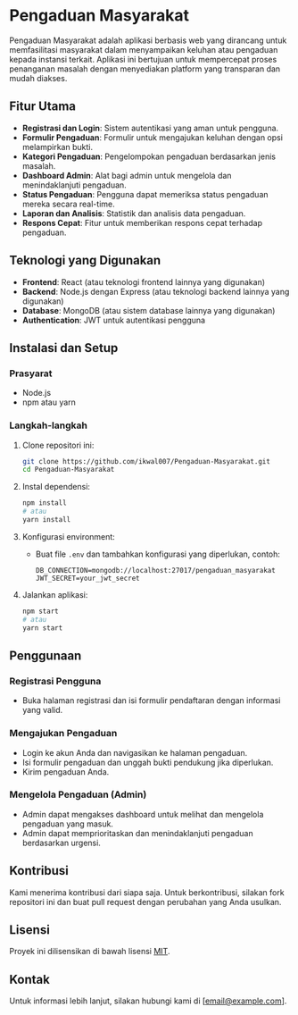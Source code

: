 # Pengaduan Masyarakat

Pengaduan Masyarakat adalah aplikasi berbasis web yang dirancang untuk memfasilitasi masyarakat dalam menyampaikan keluhan atau pengaduan kepada instansi terkait. Aplikasi ini bertujuan untuk mempercepat proses penanganan masalah dengan menyediakan platform yang transparan dan mudah diakses.

## Fitur Utama

- **Registrasi dan Login**: Sistem autentikasi yang aman untuk pengguna.
- **Formulir Pengaduan**: Formulir untuk mengajukan keluhan dengan opsi melampirkan bukti.
- **Kategori Pengaduan**: Pengelompokan pengaduan berdasarkan jenis masalah.
- **Dashboard Admin**: Alat bagi admin untuk mengelola dan menindaklanjuti pengaduan.
- **Status Pengaduan**: Pengguna dapat memeriksa status pengaduan mereka secara real-time.
- **Laporan dan Analisis**: Statistik dan analisis data pengaduan.
- **Respons Cepat**: Fitur untuk memberikan respons cepat terhadap pengaduan.

## Teknologi yang Digunakan

- **Frontend**: React (atau teknologi frontend lainnya yang digunakan)
- **Backend**: Node.js dengan Express (atau teknologi backend lainnya yang digunakan)
- **Database**: MongoDB (atau sistem database lainnya yang digunakan)
- **Authentication**: JWT untuk autentikasi pengguna

## Instalasi dan Setup

### Prasyarat

- Node.js
- npm atau yarn

### Langkah-langkah

1. Clone repositori ini:
    ```bash
    git clone https://github.com/ikwal007/Pengaduan-Masyarakat.git
    cd Pengaduan-Masyarakat
    ```

2. Instal dependensi:
    ```bash
    npm install
    # atau
    yarn install
    ```

3. Konfigurasi environment:
    - Buat file `.env` dan tambahkan konfigurasi yang diperlukan, contoh:
      ```
      DB_CONNECTION=mongodb://localhost:27017/pengaduan_masyarakat
      JWT_SECRET=your_jwt_secret
      ```

4. Jalankan aplikasi:
    ```bash
    npm start
    # atau
    yarn start
    ```

## Penggunaan

### Registrasi Pengguna

- Buka halaman registrasi dan isi formulir pendaftaran dengan informasi yang valid.

### Mengajukan Pengaduan

- Login ke akun Anda dan navigasikan ke halaman pengaduan.
- Isi formulir pengaduan dan unggah bukti pendukung jika diperlukan.
- Kirim pengaduan Anda.

### Mengelola Pengaduan (Admin)

- Admin dapat mengakses dashboard untuk melihat dan mengelola pengaduan yang masuk.
- Admin dapat memprioritaskan dan menindaklanjuti pengaduan berdasarkan urgensi.

## Kontribusi

Kami menerima kontribusi dari siapa saja. Untuk berkontribusi, silakan fork repositori ini dan buat pull request dengan perubahan yang Anda usulkan.

## Lisensi

Proyek ini dilisensikan di bawah lisensi [MIT](LICENSE).

## Kontak

Untuk informasi lebih lanjut, silakan hubungi kami di [email@example.com].

